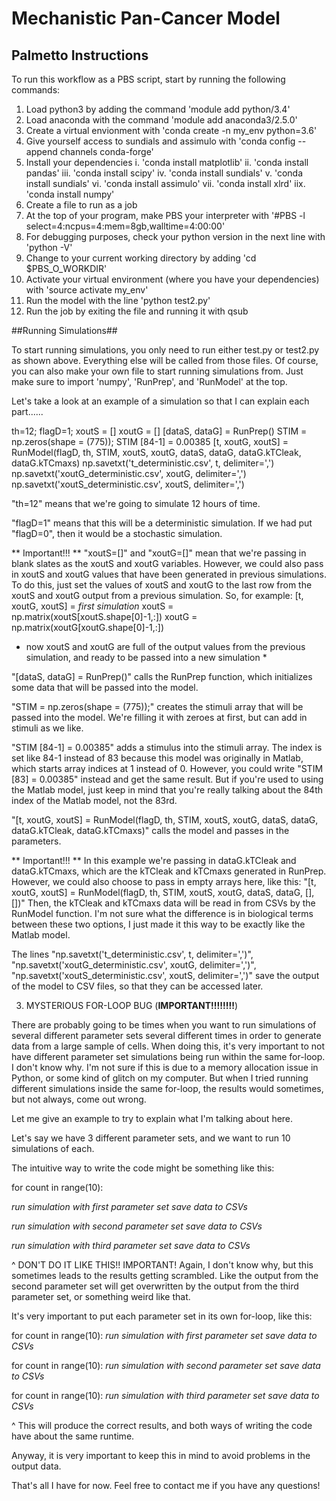 # Mechanistic Pan-Cancer Model #
## Palmetto Instructions ##

To run this workflow as a PBS script, start by running the following commands:

1. Load python3 by adding the command 'module add python/3.4'
2. Load anaconda with the command 'module add anaconda3/2.5.0'
3. Create a virtual envionment with 'conda create -n my\_env python=3.6'
4. Give yourself access to sundials and assimulo with 'conda config --append channels conda-forge'
5. Install your dependencies
	i. 'conda install matplotlib'
	ii. 'conda install pandas'
	iii. 'conda install scipy'
	iv. 'conda install sundials'
	v. 'conda install sundials'
	vi. 'conda install assimulo'
 	vii. 'conda install xlrd'
	iix. 'conda install numpy'
6. Create a file to run as a job
7. At the top of your program, make PBS your interpreter with '#PBS -l select=4:ncpus=4:mem=8gb,walltime=4:00:00'
9. For debugging purposes, check your python version in the next line with 'python -V'
9. Change to your current working directory by adding 'cd $PBS\_O\_WORKDIR'
10. Activate your virtual environment (where you have your dependencies) with 'source activate my\_env'
11. Run the model with the line 'python test2.py'
12. Run the job by exiting the file and running it with qsub
 
##Running Simulations##

To start running simulations, you only need to run either test.py or test2.py as shown above. Everything else will be called from those files. Of course, you can also make your own file to start running simulations from.
Just make sure to import 'numpy', 'RunPrep', and 'RunModel' at the top.

Let's take a look at an example of a simulation so that I can explain each part......

th=12;
flagD=1;
xoutS = []
xoutG = []
[dataS, dataG] = RunPrep()
STIM = np.zeros(shape = (775));
STIM [84-1] = 0.00385
[t, xoutG, xoutS] = RunModel(flagD, th, STIM, xoutS, xoutG, dataS, dataG, dataG.kTCleak, dataG.kTCmaxs)
np.savetxt('t\_deterministic.csv', t, delimiter=',')
np.savetxt('xoutG\_deterministic.csv', xoutG, delimiter=',')
np.savetxt('xoutS\_deterministic.csv', xoutS, delimiter=',')




"th=12" means that we're going to simulate 12 hours of time.

"flagD=1" means that this will be a deterministic simulation. If we had put "flagD=0", then it would be a stochastic simulation.



** Important!!! **
"xoutS=[]" and "xoutG=[]" mean that we're passing in blank slates as the xoutS and xoutG variables.
However, we could also pass in xoutS and xoutG values that have been generated in previous simulations.
To do this, just set the values of xoutS and xoutG to the last row from the xoutS and xoutG output from a previous simulation.
So, for example:
[t, xoutG, xoutS] = *first simulation*
xoutS = np.matrix(xoutS[xoutS.shape[0]-1,:])
xoutG = np.matrix(xoutG[xoutG.shape[0]-1,:])
* now xoutS and xoutG are full of the output values from the previous simulation, and ready to be passed into a new simulation *



"[dataS, dataG] = RunPrep()" calls the RunPrep function, which initializes some data that will be passed into the model.

"STIM = np.zeros(shape = (775));" creates the stimuli array that will be passed into the model. We're filling it with zeroes at first, but can add in stimuli as we like.

"STIM [84-1] = 0.00385" adds a stimulus into the stimuli array. The index is set like 84-1 instead of 83 because this model was originally in Matlab, which starts array indices at 1 instead of 0.
However, you could write "STIM [83] = 0.00385" instead and get the same result. But if you're used to using the Matlab model, just keep in mind that you're really talking about the 84th index of the Matlab model, not the 83rd.



"[t, xoutG, xoutS] = RunModel(flagD, th, STIM, xoutS, xoutG, dataS, dataG, dataG.kTCleak, dataG.kTCmaxs)" calls the model and passes in the parameters.

** Important!!! **
In this example we're passing in dataG.kTCleak and dataG.kTCmaxs, which are the kTCleak and kTCmaxs generated in RunPrep.
However, we could also choose to pass in empty arrays here, like this:
"[t, xoutG, xoutS] = RunModel(flagD, th, STIM, xoutS, xoutG, dataS, dataG, [], [])"
Then, the kTCleak and kTCmaxs data will be read in from CSVs by the RunModel function.
I'm not sure what the difference is in biological terms between these two options, I just made it this way to be exactly like the Matlab model.



The lines "np.savetxt('t_deterministic.csv', t, delimiter=',')", "np.savetxt('xoutG_deterministic.csv', xoutG, delimiter=',')", "np.savetxt('xoutS_deterministic.csv', xoutS, delimiter=',')" save the output of the model to CSV files, so that they can be accessed later.











3. MYSTERIOUS FOR-LOOP BUG (**IMPORTANT!!!!!!!!**)

There are probably going to be times when you want to run simulations of several different parameter sets several different times in order to generate data from a large sample of cells.
When doing this, it's very important to not have different parameter set simulations being run within the same for-loop. I don't know why. I'm not sure if this is due to a memory allocation issue in Python, or some kind of glitch on my computer.
But when I tried running different simulations inside the same for-loop, the results would sometimes, but not always, come out wrong.



Let me give an example to try to explain what I'm talking about here.

Let's say we have 3 different parameter sets, and we want to run 10 simulations of each.

The intuitive way to write the code might be something like this:



for count in range(10):

  *run simulation with first parameter set*
  *save data to CSVs*

  *run simulation with second parameter set*
  *save data to CSVs*

  *run simulation with third parameter set*
  *save data to CSVs*



^ DON'T DO IT LIKE THIS!! IMPORTANT! Again, I don't know why, but this sometimes leads to the results getting scrambled. Like the output from the second parameter set will get overwritten by the output from the third parameter set, or something weird like that.


It's very important to put each parameter set in its own for-loop, like this:

for count in range(10):
  *run simulation with first parameter set*
  *save data to CSVs*

for count in range(10):
  *run simulation with second parameter set*
  *save data to CSVs*

for count in range(10):
  *run simulation with third parameter set*
  *save data to CSVs*


^ This will produce the correct results, and both ways of writing the code have about the same runtime.

Anyway, it is very important to keep this in mind to avoid problems in the output data.






That's all I have for now. Feel free to contact me if you have any questions!
